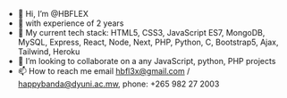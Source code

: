 - 👋 Hi, I’m @HBFLEX
- 👀 with experience of 2 years
- 🌱 My current tech stack: HTML5, CSS3, JavaScript ES7, MongoDB, MySQL, Express, React, Node, Next, PHP, Python, C, Bootstrap5, Ajax, Tailwind, Heroku
- 💞️ I’m looking to collaborate on a any JavaScript, python, PHP projects
- 📫 How to reach me email hbfl3x@gmail.com / happybanda@dyuni.ac.mw, phone: +265 982 27 2003

<!---
HBFLEX/HBFLEX is a ✨ special ✨ repository because its `README.md` (this file) appears on your GitHub profile.
You can click the Preview link to take a look at your changes.
--->
